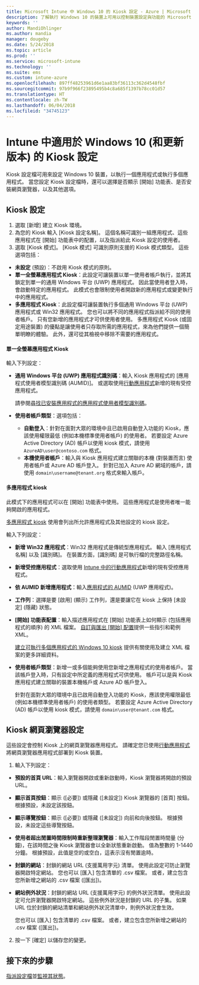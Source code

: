 ```yaml
---
title: Microsoft Intune 中 Windows 10 的 Kiosk 設定 - Azure | Microsoft Docs
description: 了解執行 Windows 10 的裝置上可用以控制裝置設定與功能的 Microsoft Intune 設定。
keywords: ''
author: MandiOhlinger
ms.author: mandia
manager: dougeby
ms.date: 5/24/2018
ms.topic: article
ms.prod: ''
ms.service: microsoft-intune
ms.technology: ''
ms.suite: ems
ms.custom: intune-azure
ms.openlocfilehash: 897ff48253961d6e1aa83bf36113c362d4548fbf
ms.sourcegitcommit: 97b9f966f23895495b4c8a685f1397b78cc01d57
ms.translationtype: HT
ms.contentlocale: zh-TW
ms.lasthandoff: 06/04/2018
ms.locfileid: "34745123"
---
```

# <a name="kiosk-settings-for-windows-10-and-later-in-intune"></a>Intune 中適用於 Windows 10 (和更新版本) 的 Kiosk 設定

Kiosk 設定檔可用來設定 Windows 10 裝置，以執行一個應用程式或執行多個應用程式。 當您設定 Kiosk 設定檔時，還可以選擇是否顯示 [開始] 功能表、是否安裝網頁瀏覽器，以及其他選項。

## <a name="kiosk-settings"></a>Kiosk 設定

1. 選取 [新增] 建立 Kiosk 環境。
2. 為您的 Kiosk 輸入 [Kiosk 設定名稱]。 這個名稱可識別一組應用程式、這些應用程式在 [開始] 功能表中的配置，以及指派給此 Kiosk 設定的使用者。
3. 選取 [Kiosk 模式]。 [Kiosk 模式] 可識別原則支援的 Kiosk 模式類型。 這些選項包括：

  - **未設定** (預設)：不啟用 Kiosk 模式的原則。
  - **單一全螢幕應用程式 Kiosk**：此設定可讓裝置以單一使用者帳戶執行，並將其鎖定到單一的通用 Windows 平台 (UWP) 應用程式。 因此當使用者登入時，會啟動特定的應用程式。 此模式也會限制使用者開啟新的應用程式或變更執行中的應用程式。
  - **多應用程式 Kiosk**：此設定檔可讓裝置執行多個通用 Windows 平台 (UWP) 應用程式或 Win32 應用程式。 您也可以將不同的應用程式指派給不同的使用者帳戶。 只有您新增的應用程式才可供使用者使用。 多應用程式 Kiosk (或固定用途裝置) 的優點是讓使用者只存取所需的應用程式，來為他們提供一個簡單明瞭的體驗。 此外，還可從其檢視中移除不需要的應用程式。

#### <a name="single-full-screen-app-kiosks"></a>單一全螢幕應用程式 Kiosk
輸入下列設定：

- **通用 Windows 平台 (UWP) 應用程式識別碼**：輸入 Kiosk 應用程式的 [應用程式使用者模型識別碼 (AUMID)]。 或選取使用[行動應用程式](apps-add.md)新增的現有受控應用程式。

    請參閱[尋找已安裝應用程式的應用程式使用者模型識別碼](https://docs.microsoft.com/windows-hardware/customize/enterprise/find-the-application-user-model-id-of-an-installed-app)。

- **使用者帳戶類型**：選項包括：

  - **自動登入**：針對在面對大眾的環境中且已啟用自動登入功能的 Kiosk，應該使用權限最低 (例如本機標準使用者帳戶) 的使用者。 若要設定 Azure Active Directory (AD) 帳戶以使用 kiosk 模式，請使用 `AzureAD\user@contoso.com` 格式。
  - **本機使用者帳戶**：輸入與 Kiosk 應用程式建立關聯的本機 (對裝置而言) 使用者帳戶或 Azure AD 帳戶登入。 針對已加入 Azure AD 網域的帳戶，請使用 `domain\username@tenant.org` 格式來輸入帳戶。

#### <a name="multi-app-kiosks"></a>多應用程式 kiosk
此模式下的應用程式可以在 [開始] 功能表中使用。 這些應用程式是使用者唯一能夠開啟的應用程式。 

[多應用程式 kiosk](https://docs.microsoft.com/windows/configuration/lock-down-windows-10-to-specific-apps#configure-a-kiosk-in-microsoft-intune) 使用會列出所允許應用程式及其他設定的 kiosk 設定。

輸入下列設定：

- **新增 Win32 應用程式**：Win32 應用程式是傳統型應用程式。 輸入 [應用程式名稱] 以及 [識別碼]。 在裝置方面，[識別碼] 是可執行檔的完整路徑名稱。
- **新增受控應用程式**：選取使用 [Intune 中的行動應用程式](apps-add.md)新增的現有受控應用程式。
- **依 AUMID 新增應用程式**：輸入[應用程式的 AUMID](https://docs.microsoft.com/windows-hardware/customize/enterprise/find-the-application-user-model-id-of-an-installed-app) (UWP 應用程式)。
- **工作列**：選擇是要 [啟用] (顯示) 工作列，還是要讓它在 kiosk 上保持 [未設定] (隱藏) 狀態。
- **[開始] 功能表配置**：輸入描述應用程式在 [開始] 功能表上如何顯示 (包括應用程式的順序) 的 XML 檔案。 [自訂與匯出 [開始] 配置](https://docs.microsoft.com/windows/configuration/customize-and-export-start-layout)提供一些指引和範例 XML。

  [建立可執行多個應用程式的 Windows 10 kiosk](https://docs.microsoft.com/windows/configuration/lock-down-windows-10-to-specific-apps#create-xml-file) 提供有關使用及建立 XML 檔案的更多詳細資料。

- **使用者帳戶類型**：新增一或多個能夠使用您新增之應用程式的使用者帳戶。 當該帳戶登入時，只有設定中所定義的應用程式可供使用。 帳戶可以是與 Kiosk 應用程式建立關聯的裝置本機帳戶或 Azure AD 帳戶登入。

    針對在面對大眾的環境中且已啟用自動登入功能的 Kiosk，應該使用權限最低 (例如本機標準使用者帳戶) 的使用者類型。 若要設定 Azure Active Directory (AD) 帳戶以使用 kiosk 模式，請使用 `domain\user@tenant.com` 格式。

## <a name="kiosk-web-browser-settings"></a>Kiosk 網頁瀏覽器設定

這些設定會控制 Kiosk 上的網頁瀏覽器應用程式。 請確定您已使用[行動應用程式](apps-add.md)將網頁瀏覽器應用程式部署到 Kiosk 裝置。

1. 輸入下列設定：

  - **預設的首頁 URL**：輸入瀏覽器開啟或重新啟動時，Kiosk 瀏覽器將開啟的預設 URL。

  - **顯示首頁按鈕**：顯示 ([必要]) 或隱藏 ([未設定]) Kiosk 瀏覽器的 [首頁] 按鈕。 根據預設，未設定該按鈕。

  - **顯示導覽按鈕**：顯示 ([必要]) 或隱藏 ([未設定]) 向前和向後按鈕。 根據預設，未設定這些導覽按鈕。

  - **使用者超出閒置時間限制時重新整理瀏覽器**：輸入工作階段閒置時間量 (分鐘)，在該時間之後 Kiosk 瀏覽器會以全新狀態重新啟動。 值為整數的 1-1440 分鐘。 根據預設，此值是空的或空白，這表示沒有閒置逾時。

  - **封鎖的網站**：封鎖的網站 URL (支援萬用字元) 清單。 使用此設定可防止瀏覽器開啟特定網站。 您也可以 [匯入] 包含清單的 .csv 檔案。 或者，建立包含您所新增之網站的 .csv 檔案 ([匯出])。

  - **網站例外狀況**：封鎖的網站 URL (支援萬用字元) 的例外狀況清單。 使用此設定可允許瀏覽器開啟特定網站。 這些例外狀況是封鎖的 URL 的子集。 如果 URL 位於封鎖的網站清單和網站例外狀況清單中，則例外狀況會生效。

    您也可以 [匯入] 包含清單的 .csv 檔案。 或者，建立包含您所新增之網站的 .csv 檔案 ([匯出])。

2. 按一下 [確定] 以儲存您的變更。

## <a name="next-steps"></a>接下來的步驟
[指派設定檔](device-profile-assign.md)並[監視其狀態](device-profile-monitor.md)。